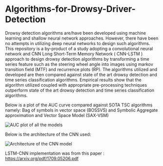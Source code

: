 # Algorithms-for-Drowsy-Driver-Detection

Drowsy detection algorithms are/have been developed using machine learning and shallow neural network approaches. However, there have been no attempts in utilizing deep neural networks to design such algorithms. This repository is a by-product of a study adopting a convolutional neural network and CNN Long Short-Term Memory Network ( CNN-LSTM ) approach to design drowsy detection algorithms by transforming a time series feature such as the steering wheel angle into images using markov transition field (MTF) and recurrence plots  (RP). The algorithms utilized and developed are then compared against state of the art drowsy detection and time series classification algorithms. Empirical results show that the algorithm utilized coupled with appropriate pre-processing techniques outperform state of the art drowsy detection and time series classification algorithms.

Below is a plot of the AUC curve compared against SOTA TSC algorithms namely: Bag of symbols in vector space (BOSSVS) and Symbolic Aggregate approximation and Vector Space Model (SAX-VSM)

![AUC plot of all the models](Algorithms-for-Drowsy-Driver-Detection/Analysis/Final_smoothed.jpg?raw=true "AUC plot of all the models")

Below is the architecture of the CNN used:

![Architecture of the CNN model](Algorithms-for-Drowsy-Driver-Detection/convnet-drawer-master/CNN.jpg)

LSTM-CNN implementation was from this paper : https://arxiv.org/pdf/1709.05206.pdf
